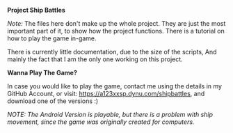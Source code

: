 **Project Ship Battles**

*Note:* The files here don't make up the whole project. They are just the most important part of it, to show how the project functions.
There is a tutorial on how to play the game in-game.

There is currently little documentation, due to the size of the scripts,
And mainly the fact that I am the only one working on this project.

**Wanna Play The Game?**

In case you would like to play the game, contact me using the details in my GitHub Account, or visit: <https://a123xxsp.dynu.com/shipbattles>,
and download one of the versions :)

*NOTE: The Android Version is playable, but there is a problem with ship movement, since the game was originally created for computers.*